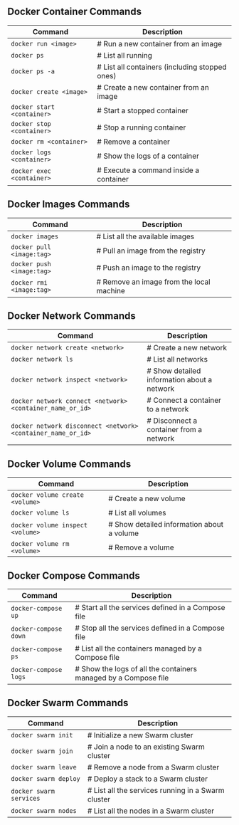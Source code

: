<h2> Docker Container Commands</h2>

| Command                     | Description                                                       |
| --------------------------- | ----------------------------------------------------------------- |
| `docker run <image>`        | # Run a new container from an image                              |
| `docker ps`                 | # List all running                                                |
| `docker ps -a`              | # List all containers (including stopped ones)                    |
| `docker create <image>`     | # Create a new container from an image                            |
| `docker start <container>`  | # Start a stopped container                                       |
| `docker stop <container>`   | # Stop a running container                                        |
| `docker rm <container>`     | # Remove a container                                              |
| `docker logs <container>`   | # Show the logs of a container                                    |
| `docker exec <container>`   | # Execute a command inside a container                            |

<h2> Docker Images Commands</h2>

| Command                        | Description                              |
| ------------------------------ | ---------------------------------------- |
| `docker images`                | # List all the available images          |
| `docker pull <image:tag>`      | # Pull an image from the registry        |
| `docker push <image:tag>`      | # Push an image to the registry          |
| `docker rmi <image:tag>`       | # Remove an image from the local machine |


<h2> Docker Network Commands</h2>

| Command                                                       | Description                                 |
| ------------------------------------------------------------- | ------------------------------------------- |
| `docker network create <network>`                             | # Create a new network                      |
| `docker network ls`                                           | # List all networks                         |
| `docker network inspect <network>`                            | # Show detailed information about a network |
| `docker network connect <network> <container_name_or_id>`     | # Connect a container to a network          |
| `docker network disconnect <network> <container_name_or_id>`  | # Disconnect a container from a network     |


<h2> Docker Volume Commands</h2>

| Command                           | Description                                |
| --------------------------------- | ------------------------------------------ |
| `docker volume create <volume>`   | # Create a new volume                      |
| `docker volume ls`                | # List all volumes                         |
| `docker volume inspect <volume>`  | # Show detailed information about a volume |
| `docker volume rm <volume>`       | # Remove a volume                          |


<h2> Docker Compose Commands</h2>

| Command                           | Description                                                     |
| --------------------------------- | --------------------------------------------------------------- |
|`docker-compose up`                | # Start all the services defined in a Compose file              |
|`docker-compose down`              | # Stop all the services defined in a Compose file               |
|`docker-compose ps`                | # List all the containers managed by a Compose file             |
|`docker-compose logs`              | # Show the logs of all the containers managed by a Compose file |

<h2> Docker Swarm Commands</h2>

| Command                           | Description                                        |
| --------------------------------- | -------------------------------------------------- |
|`docker swarm init`                | # Initialize a new Swarm cluster                   |
|`docker swarm join`                | # Join a node to an existing Swarm cluster         |
|`docker swarm leave`               | # Remove a node from a Swarm cluster               |
|`docker swarm deploy`              | # Deploy a stack to a Swarm cluster                |
|`docker swarm services`            | # List all the services running in a Swarm cluster |
|`docker swarm nodes`               | # List all the nodes in a Swarm cluster            |